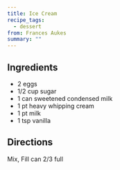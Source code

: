 ```yaml
---
title: Ice Cream
recipe_tags:
  - dessert
from: Frances Aukes
summary: ""
---
```

## Ingredients

-   2 eggs
-   1/2 cup sugar
-   1 can sweetened condensed milk
-   1 pt heavy whipping cream
-   1 pt milk
-   1 tsp vanilla

## Directions

Mix, Fill can 2/3 full

